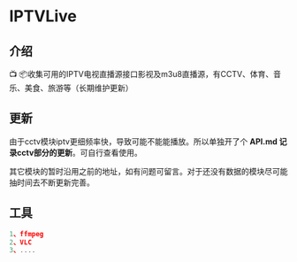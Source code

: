 # IPTVLive

## 介绍

📺 📦收集可用的IPTV电视直播源接口影视及m3u8直播源，有CCTV、体育、音乐、美食、旅游等（长期维护更新）

## 更新

由于cctv模块iptv更细频率快，导致可能不能能播放。所以单独开了个 **API.md 记录cctv部分的更新**。可自行查看使用。

其它模块的暂时沿用之前的地址，如有问题可留言。对于还没有数据的模块尽可能抽时间去不断更新完善。

## 工具

```javascript
1、ffmpeg
2、VLC
3、....
```

